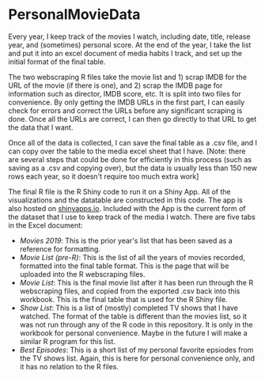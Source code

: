 # PersonalMovieData
<p>Every year, I keep track of the movies I watch, including date, title, release year, and (sometimes) personal score. At the end of the year, I take the list and put it into an excel document of media habits I track, and set up the initial format of the final table.
<p>The two webscraping R files take the movie list and 1) scrap IMDB for the URL of the movie (if there is one), and 2) scrap the IMDB page for information such as director, IMDB score, etc. It is split into two files for convenience. By only getting the IMDB URLs in the first part, I can easily check for errors and correct the URLs before any significant scraping is done. Once all the URLs are correct, I can then go directly to that URL to get the data that I want.
<p>Once all of the data is collected, I can save the final table as a .csv file, and I can copy over the table to the media excel sheet that I have. [Note: there are several steps that could be done for efficiently in this process (such as saving as a .csv and copying over), but the data is usually less than 150 new rows each year, so it doesn't require too much extra work]
<p>The final R file is the R Shiny code to run it on a Shiny App. All of the visualizations and the datatable are constructed in this code. The app is also hosted on <a href="https://zachzs.shinyapps.io/MoviesApp/">shinyapps.io</a>. Included with the App is the current form of the dataset that I use to keep track of the media I watch. There are five tabs in the Excel document:
<ul>
 <li><em>Movies 2019</em>: This is the prior year's list that has been saved as a reference for formatting.</li>
 <li><em>Movie List (pre-R)</em>: This is the list of all the years of movies recorded, formatted into the final table format. This is the       page that will be uploaded into the R webscraping files.</li>
 <li><em>Movie List</em>: This is the final movie list after it has been run through the R webscraping files, and copied from the exported .csv back into this workbook. This is the final table that is used for the R Shiny file.</li>
 <li><em>Show List</em>: This is a list of (mostly) completed TV shows that I have watched. The format of the table is different than the movies list, so it was not run through any of the R code in this repository. It is only in the workbook for personal convenience. Maybe in the future I will make a similar R program for this list.</li>
 <li><em>Best Episodes</em>: This is a short list of my personal favorite epsiodes from the TV shows list. Again, this is here for personal convenience only, and it has no relation to the R files.</li>
</ul>

